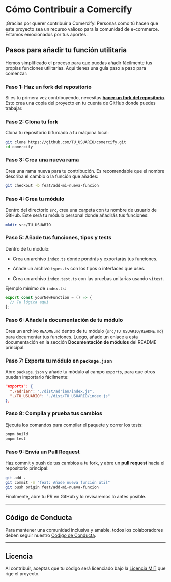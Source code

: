# Cómo Contribuir a Comercify

¡Gracias por querer contribuir a Comercify! Personas como tú hacen que este proyecto sea un recurso valioso para la comunidad de e-commerce. Estamos emocionados por tus aportes.

## Pasos para añadir tu función utilitaria

Hemos simplificado el proceso para que puedas añadir fácilmente tus propias funciones utilitarias. Aquí tienes una guía paso a paso para comenzar:

### Paso 1: Haz un fork del repositorio

Si es tu primera vez contribuyendo, necesitas **[hacer un fork del repositorio](https://github.com/comercify-dev/comercify/fork)**. Esto crea una copia del proyecto en tu cuenta de GitHub donde puedes trabajar.

### Paso 2: Clona tu fork

Clona tu repositorio bifurcado a tu máquina local:

```bash
git clone https://github.com/TU_USUARIO/comercify.git
cd comercify
```

### Paso 3: Crea una nueva rama

Crea una rama nueva para tu contribución. Es recomendable que el nombre describa el cambio o la función que añades:

```bash
git checkout -b feat/add-mi-nueva-funcion
```

### Paso 4: Crea tu módulo

Dentro del directorio `src`, crea una carpeta con tu nombre de usuario de GitHub. Este será tu módulo personal donde añadirás tus funciones:

```bash
mkdir src/TU_USUARIO
```

### Paso 5: Añade tus funciones, tipos y tests

Dentro de tu módulo:

- Crea un archivo `index.ts` donde pondrás y exportarás tus funciones.

- Añade un archivo `types.ts` con los tipos o interfaces que uses.

- Crea un archivo `index.test.ts` con las pruebas unitarias usando `vitest`.

Ejemplo mínimo de `index.ts`:

```typescript
export const yourNewFunction = () => {
  // Tu lógica aquí
};
```

### Paso 6: Añade la documentación de tu módulo

Crea un archivo `README.md` dentro de tu módulo (`src/TU_USUARIO/README.md`) para documentar tus funciones. Luego, añade un enlace a esta documentación en la sección **Documentación de módulos** del README principal.

### Paso 7: Exporta tu módulo en `package.json`

Abre `package.json` y añade tu módulo al campo `exports`, para que otros puedan importarlo fácilmente:

```json
"exports": {
  "./adrian": "./dist/adrian/index.js",
  "./TU_USUARIO": "./dist/TU_USUARIO/index.js"
},
```

### Paso 8: Compila y prueba tus cambios

Ejecuta los comandos para compilar el paquete y correr los tests:

```bash
pnpm build
pnpm test
```

### Paso 9: Envía un Pull Request

Haz commit y push de tus cambios a tu fork, y abre un **pull request** hacia el repositorio principal:

```bash
git add .
git commit -m "feat: Añade nueva función útil"
git push origin feat/add-mi-nueva-funcion
```

Finalmente, abre tu PR en GitHub y lo revisaremos lo antes posible.

---

## Código de Conducta

Para mantener una comunidad inclusiva y amable, todos los colaboradores deben seguir nuestro [Código de Conducta](./CODE_OF_CONDUCT.md).

---

## Licencia

Al contribuir, aceptas que tu código será licenciado bajo la [Licencia MIT](./LICENSE) que rige el proyecto.
